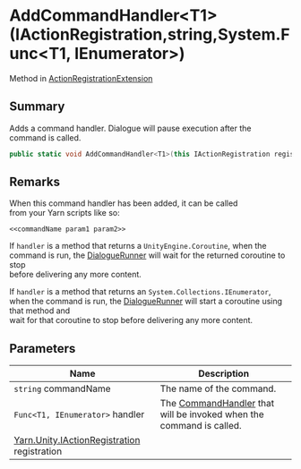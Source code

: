 # AddCommandHandler\<T1>(IActionRegistration,string,System.Func\<T1, IEnumerator>)

Method in [ActionRegistrationExtension](yarn.unity.actionregistrationextension.md)

## Summary

Adds a command handler. Dialogue will pause execution after the\
command is called.

```csharp
public static void AddCommandHandler<T1>(this IActionRegistration registration, string commandName, System.Func<T1, IEnumerator> handler);
```

## Remarks

When this command handler has been added, it can be called\
from your Yarn scripts like so:

```
<<commandName param1 param2>>
```

If `handler` is a method that returns a `UnityEngine.Coroutine`, when the command is run, the [DialogueRunner](yarn.unity.dialoguerunner.md) will wait for the returned coroutine to stop\
before delivering any more content.

If `handler` is a method that returns an `System.Collections.IEnumerator`, when the command is run, the [DialogueRunner](yarn.unity.dialoguerunner.md) will start a coroutine using that method and\
wait for that coroutine to stop before delivering any more content.

## Parameters

| Name                                                                             | Description                                                                                   |
| -------------------------------------------------------------------------------- | --------------------------------------------------------------------------------------------- |
| `string` commandName                                                             | The name of the command.                                                                      |
| `Func<T1, IEnumerator>` handler                                                  | The [CommandHandler](yarn.commandhandler.md) that will be invoked when the command is called. |
| [Yarn.Unity.IActionRegistration](yarn.unity.iactionregistration.md) registration |                                                                                               |
